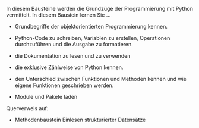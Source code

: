In diesem Bausteine werden die Grundzüge der Programmierung mit Python vermittelt. In diesem Baustein lernen Sie ...

  - Grundbegriffe der objektorientierten Programmierung kennen.
  
  - Python-Code zu schreiben, Variablen zu erstellen, Operationen durchzuführen und die Ausgabe zu formatieren.

  - die Dokumentation zu lesen und zu verwenden

  - die exklusive Zählweise von Python kennen.

  - den Unterschied zwischen Funktionen und Methoden kennen und wie eigene Funktionen geschrieben werden.

  - Module und Pakete laden

Querverweis auf:

  - Methodenbaustein Einlesen strukturierter Datensätze